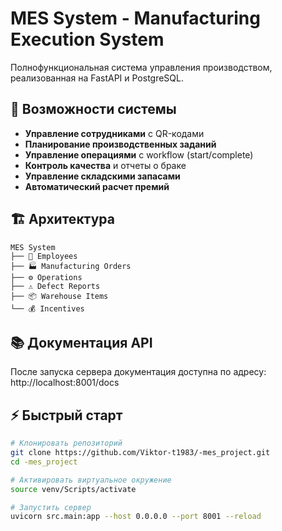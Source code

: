 # MES System - Manufacturing Execution System

Полнофункциональная система управления производством, реализованная на FastAPI и PostgreSQL.

## 🚀 Возможности системы

- **Управление сотрудниками** с QR-кодами
- **Планирование производственных заданий**
- **Управление операциями** с workflow (start/complete)
- **Контроль качества** и отчеты о браке
- **Управление складскими запасами**
- **Автоматический расчет премий**

## 🏗️ Архитектура

```
MES System
├── 👥 Employees
├── 🏭 Manufacturing Orders
├── ⚙️ Operations
├── ⚠️ Defect Reports
├── 📦 Warehouse Items
└── 💰 Incentives
```

## 📚 Документация API

После запуска сервера документация доступна по адресу:
http://localhost:8001/docs

## ⚡ Быстрый старт

```bash
# Клонировать репозиторий
git clone https://github.com/Viktor-t1983/-mes_project.git
cd -mes_project

# Активировать виртуальное окружение
source venv/Scripts/activate

# Запустить сервер
uvicorn src.main:app --host 0.0.0.0 --port 8001 --reload
```
